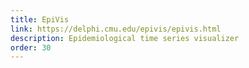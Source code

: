 ```yaml
---
title: EpiVis
link: https://delphi.cmu.edu/epivis/epivis.html
description: Epidemiological time series visualizer
order: 30
---
```

